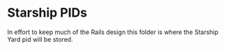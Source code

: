 # Starship PIDs
In effort to keep much of the Rails design this folder is where the Starship
Yard pid will be stored. 
